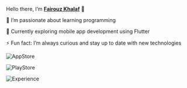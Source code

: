  Hello there, I’m  [**Fairouz Khalaf**](https://www.linkedin.com/in/fairouz-khalaf-86a67a320/) 👋

👀 I’m passionate about learning programming

🌱 Currently exploring mobile app development using Flutter

⚡ Fun fact: I’m always curious and stay up to date with new technologies

![AppStore](https://img.shields.io/badge/AppStore-4Apps-ff69b4?style=flat-square)

![PlayStore](https://img.shields.io/badge/PlayStore-4Apps-9370db?style=flat-square)

![Experience](https://img.shields.io/badge/Exp-+4year-40e0d0?style=flat-square)




